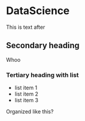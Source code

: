 # DataScience

This is text after

## Secondary heading

Whoo

### Tertiary heading with list

* list item 1
* list item 2
* list item 3

Organized like this?
